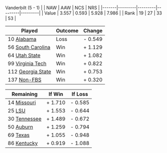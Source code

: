 Vanderbilt (5 - 1)
|       |   NAW   |   AAW   |   NCS   |   NRS   |
|-------|---------|---------|---------|---------|
| Value |   3.557 |   0.593 |   5.928 |   7.986 |
| Rank  |      19 |      27 |      33 |      53 |

| Played                    | Outcome    |  Change  |
|---------------------------|------------|----------|
|  10 [Alabama               ](Alabama.md)| Loss       | -  0.549 |
|  56 [South Carolina        ](SouthCarolina.md)| Win        | +  1.129 |
|  64 [Utah State            ](UtahState.md)| Win        | +  1.082 |
|  99 [Virginia Tech         ](VirginiaTech.md)| Win        | +  0.822 |
| 112 [Georgia State         ](GeorgiaState.md)| Win        | +  0.753 |
| 137 [Non-FBS               ](NonFBS.md)| Win        | +  0.320 |

| Remaining                 |  If Win  |  If Loss |
|---------------------------|----------|----------|
|  14 [Missouri              ](Missouri.md)| +  1.710 | -  0.585 |
|  25 [LSU                   ](LSU.md)| +  1.553 | -  0.644 |
|  30 [Tennessee             ](Tennessee.md)| +  1.489 | -  0.672 |
|  50 [Auburn                ](Auburn.md)| +  1.259 | -  0.794 |
|  69 [Texas                 ](Texas.md)| +  1.055 | -  0.948 |
|  86 [Kentucky              ](Kentucky.md)| +  0.919 | -  1.088 |

